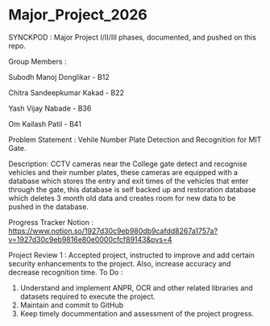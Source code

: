 # Major_Project_2026
SYNCKPOD : Major Project I/II/III phases, documented, and pushed on this repo.

Group Members :

Subodh Manoj Donglikar - B12

Chitra Sandeepkumar Kakad - B22

Yash Vijay Nabade - B36

Om Kailash Patil - B41

Problem Statement : Vehile Number Plate Detection and Recognition for MIT Gate.

Description: CCTV cameras near the College gate detect and recognise vehicles and their number plates, these
cameras are equipped with a database which stores the entry and exit times of the vehicles that enter through the gate,
this database is self backed up and restoration database which deletes 3 month old data and creates room for new data to be pushed in the database.

Progress Tracker Notion : https://www.notion.so/1927d30c9eb980db9cafdd8267a1757a?v=1927d30c9eb9816e80e0000cfcf89143&pvs=4


Project Review 1 :
Accepted project, instructed to improve and add certain security enhancements to the project. Also, increase accuracy and decrease recognition time.
To Do :
1. Understand and implement ANPR, OCR and other related libraries and datasets required to execute the project.
2. Maintain and commit to GitHub
3. Keep timely docummentation and assessment of the project progress.
